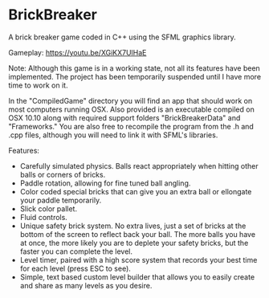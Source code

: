 # BrickBreaker
A brick breaker game coded in C++ using the SFML graphics library.

Gameplay: https://youtu.be/XGiKX7UlHaE

Note: Although this game is in a working state, not all its features have been implemented. The project has been temporarily suspended until I have more time to work on it.

In the "CompiledGame" directory you will find an app that should work on most computers running OSX. Also provided is an executable compiled on OSX 10.10 along with required support folders "BrickBreakerData" and "Frameworks." You are also free to recompile the program from the .h and .cpp files, although you will need to link it with SFML's libraries.

Features:
  - Carefully simulated physics. Balls react appropriately when hitting other balls or corners of bricks.
  - Paddle rotation, allowing for fine tuned ball angling.
  - Color coded special bricks that can give you an extra ball or ellongate your paddle temporarily.
  - Slick color pallet.
  - Fluid controls.
  - Unique safety brick system. No extra lives, just a set of bricks at the bottom of the screen to reflect back your ball. The more balls you have at once, the more likely you are to deplete your safety bricks, but the faster you can complete the level.
  - Level timer, paired with a high score system that records your best time for each level (press ESC to see).
  - Simple, text based custom level builder that allows you to easily create and share as many levels as you desire.
